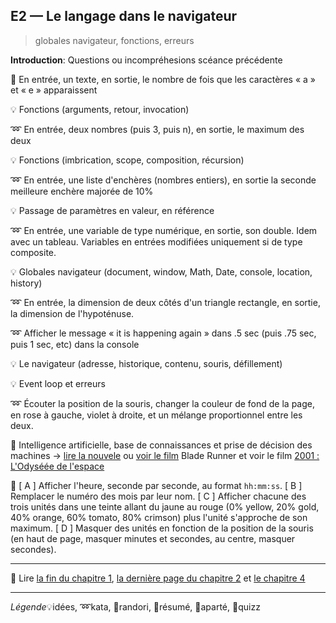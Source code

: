 ## E2 — Le langage dans le navigateur
> globales navigateur, fonctions, erreurs

__Introduction__: Questions ou incompréhesions scéance précédente

:cactus: En entrée, un texte, en sortie, le nombre de fois que les caractères « a » et « e » apparaissent

:bulb: Fonctions (arguments, retour, invocation)

:loop: En entrée, deux nombres (puis 3, puis n), en sortie, le maximum des deux

:bulb: Fonctions (imbrication, scope, composition, récursion)

:loop: En entrée, une liste d'enchères (nombres entiers), en sortie la seconde meilleure enchère majorée de 10%

:bulb: Passage de paramètres en valeur, en référence

:loop: En entrée, une variable de type numérique, en sortie, son double. Idem avec un tableau. Variables en entrées modifiées uniquement si de type composite.

:bulb: Globales navigateur (document, window, Math, Date, console, location, history)

:loop: En entrée, la dimension de deux côtés d'un triangle rectangle, en sortie, la dimension de l'hypoténuse.

:loop: Afficher le message « it is happening again » dans .5 sec (puis .75 sec, puis 1 sec, etc) dans la console

:bulb: Le navigateur (adresse, historique, contenu, souris, défillement)

:bulb: Event loop et erreurs

:loop: Écouter la position de la souris, changer la couleur de fond de la page, en rose à gauche, violet à droite, et un mélange proportionnel entre les deux.

:cookie: Intelligence artificielle, base de connaissances et prise de décision des machines → [lire la nouvele](http://www.senscritique.com/livre/Les_Androides_revent_ils_de_moutons_electriques_Blade_Runner/452029) ou  [voir le film](http://www.senscritique.com/film/Blade_Runner/494050) Blade Runner et voir le film [2001 : L'Odyséée de l'espace](http://www.senscritique.com/film/2001_L_Odyssee_de_l_espace/475251)

:beginner: [ A ] Afficher l'heure, seconde par seconde, au format `hh:mm:ss`. [ B ] Remplacer le numéro des mois par leur nom. [ C ] Afficher chacune des trois unités dans une teinte allant du jaune au rouge (0% yellow, 20% gold, 40% orange, 60% tomato, 80% crimson) plus l'unité s'approche de son maximum. [ D ] Masquer des unités en fonction de la position de la souris (en haut de page, masquer minutes et secondes, au centre, masquer secondes).

---

:closed_book: Lire [la fin du chapitre 1](https://goo.gl/QbZSn8#heading=h.if8cr9oewryj), [la dernière page du chapitre 2](https://goo.gl/QbZSn8#heading=h.4mzfbzxpf5lm) et [le chapitre 4](https://goo.gl/QbZSn8#heading=h.iizm3mri0q6b)

---

_Légende_:bulb:idées, :loop:kata, :beginner:randori, :closed_book:résumé, :cookie:aparté, :cactus:quizz
